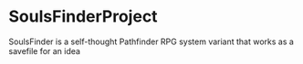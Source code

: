 # SoulsFinderProject
SoulsFinder is a self-thought Pathfinder RPG system variant that works as a savefile for an idea 
